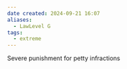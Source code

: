 ```yaml
---
date created: 2024-09-21 16:07
aliases:
  - LawLevel G
tags:
  - extreme
---
```


Severe punishment for petty infractions